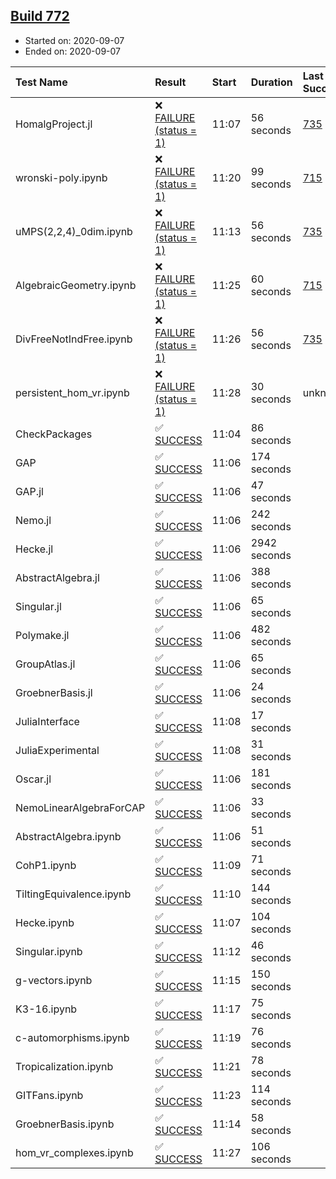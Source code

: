 ## [Build 772](https://oscarci.mathematik.uni-kl.de/job/oscar-stable/772/)

* Started on: 2020-09-07
* Ended on: 2020-09-07

| Test Name    | Result | Start | Duration | Last Success | First Failure |
|:-------------|:-------|:------|:---------|:-------------|:--------------|
| HomalgProject.jl | ❌ [FAILURE (status = 1)](https://oscarci.mathematik.uni-kl.de/job/oscar-stable/772/artifact/logs/build-772/HomalgProject.jl.log) | 11:07 | 56 seconds | [735](https://oscarci.mathematik.uni-kl.de/job/oscar-stable/735/) | [736](https://oscarci.mathematik.uni-kl.de/job/oscar-stable/736/) |
| wronski-poly.ipynb | ❌ [FAILURE (status = 1)](https://oscarci.mathematik.uni-kl.de/job/oscar-stable/772/artifact/logs/build-772/wronski-poly.ipynb.log) | 11:20 | 99 seconds | [715](https://oscarci.mathematik.uni-kl.de/job/oscar-stable/715/) | [716](https://oscarci.mathematik.uni-kl.de/job/oscar-stable/716/) |
| uMPS(2,2,4)_0dim.ipynb | ❌ [FAILURE (status = 1)](https://oscarci.mathematik.uni-kl.de/job/oscar-stable/772/artifact/logs/build-772/uMPS-2-2-4-_0dim.ipynb.log) | 11:13 | 56 seconds | [735](https://oscarci.mathematik.uni-kl.de/job/oscar-stable/735/) | [736](https://oscarci.mathematik.uni-kl.de/job/oscar-stable/736/) |
| AlgebraicGeometry.ipynb | ❌ [FAILURE (status = 1)](https://oscarci.mathematik.uni-kl.de/job/oscar-stable/772/artifact/logs/build-772/AlgebraicGeometry.ipynb.log) | 11:25 | 60 seconds | [715](https://oscarci.mathematik.uni-kl.de/job/oscar-stable/715/) | [716](https://oscarci.mathematik.uni-kl.de/job/oscar-stable/716/) |
| DivFreeNotIndFree.ipynb | ❌ [FAILURE (status = 1)](https://oscarci.mathematik.uni-kl.de/job/oscar-stable/772/artifact/logs/build-772/DivFreeNotIndFree.ipynb.log) | 11:26 | 56 seconds | [735](https://oscarci.mathematik.uni-kl.de/job/oscar-stable/735/) | [736](https://oscarci.mathematik.uni-kl.de/job/oscar-stable/736/) |
| persistent_hom_vr.ipynb | ❌ [FAILURE (status = 1)](https://oscarci.mathematik.uni-kl.de/job/oscar-stable/772/artifact/logs/build-772/persistent_hom_vr.ipynb.log) | 11:28 | 30 seconds | unknown | unknown |
| CheckPackages | ✅ [SUCCESS](https://oscarci.mathematik.uni-kl.de/job/oscar-stable/772/artifact/logs/build-772/CheckPackages.log) | 11:04 | 86 seconds |  |  |
| GAP | ✅ [SUCCESS](https://oscarci.mathematik.uni-kl.de/job/oscar-stable/772/artifact/logs/build-772/GAP.log) | 11:06 | 174 seconds |  |  |
| GAP.jl | ✅ [SUCCESS](https://oscarci.mathematik.uni-kl.de/job/oscar-stable/772/artifact/logs/build-772/GAP.jl.log) | 11:06 | 47 seconds |  |  |
| Nemo.jl | ✅ [SUCCESS](https://oscarci.mathematik.uni-kl.de/job/oscar-stable/772/artifact/logs/build-772/Nemo.jl.log) | 11:06 | 242 seconds |  |  |
| Hecke.jl | ✅ [SUCCESS](https://oscarci.mathematik.uni-kl.de/job/oscar-stable/772/artifact/logs/build-772/Hecke.jl.log) | 11:06 | 2942 seconds |  |  |
| AbstractAlgebra.jl | ✅ [SUCCESS](https://oscarci.mathematik.uni-kl.de/job/oscar-stable/772/artifact/logs/build-772/AbstractAlgebra.jl.log) | 11:06 | 388 seconds |  |  |
| Singular.jl | ✅ [SUCCESS](https://oscarci.mathematik.uni-kl.de/job/oscar-stable/772/artifact/logs/build-772/Singular.jl.log) | 11:06 | 65 seconds |  |  |
| Polymake.jl | ✅ [SUCCESS](https://oscarci.mathematik.uni-kl.de/job/oscar-stable/772/artifact/logs/build-772/Polymake.jl.log) | 11:06 | 482 seconds |  |  |
| GroupAtlas.jl | ✅ [SUCCESS](https://oscarci.mathematik.uni-kl.de/job/oscar-stable/772/artifact/logs/build-772/GroupAtlas.jl.log) | 11:06 | 65 seconds |  |  |
| GroebnerBasis.jl | ✅ [SUCCESS](https://oscarci.mathematik.uni-kl.de/job/oscar-stable/772/artifact/logs/build-772/GroebnerBasis.jl.log) | 11:06 | 24 seconds |  |  |
| JuliaInterface | ✅ [SUCCESS](https://oscarci.mathematik.uni-kl.de/job/oscar-stable/772/artifact/logs/build-772/JuliaInterface.log) | 11:08 | 17 seconds |  |  |
| JuliaExperimental | ✅ [SUCCESS](https://oscarci.mathematik.uni-kl.de/job/oscar-stable/772/artifact/logs/build-772/JuliaExperimental.log) | 11:08 | 31 seconds |  |  |
| Oscar.jl | ✅ [SUCCESS](https://oscarci.mathematik.uni-kl.de/job/oscar-stable/772/artifact/logs/build-772/Oscar.jl.log) | 11:06 | 181 seconds |  |  |
| NemoLinearAlgebraForCAP | ✅ [SUCCESS](https://oscarci.mathematik.uni-kl.de/job/oscar-stable/772/artifact/logs/build-772/NemoLinearAlgebraForCAP.log) | 11:06 | 33 seconds |  |  |
| AbstractAlgebra.ipynb | ✅ [SUCCESS](https://oscarci.mathematik.uni-kl.de/job/oscar-stable/772/artifact/logs/build-772/AbstractAlgebra.ipynb.log) | 11:06 | 51 seconds |  |  |
| CohP1.ipynb | ✅ [SUCCESS](https://oscarci.mathematik.uni-kl.de/job/oscar-stable/772/artifact/logs/build-772/CohP1.ipynb.log) | 11:09 | 71 seconds |  |  |
| TiltingEquivalence.ipynb | ✅ [SUCCESS](https://oscarci.mathematik.uni-kl.de/job/oscar-stable/772/artifact/logs/build-772/TiltingEquivalence.ipynb.log) | 11:10 | 144 seconds |  |  |
| Hecke.ipynb | ✅ [SUCCESS](https://oscarci.mathematik.uni-kl.de/job/oscar-stable/772/artifact/logs/build-772/Hecke.ipynb.log) | 11:07 | 104 seconds |  |  |
| Singular.ipynb | ✅ [SUCCESS](https://oscarci.mathematik.uni-kl.de/job/oscar-stable/772/artifact/logs/build-772/Singular.ipynb.log) | 11:12 | 46 seconds |  |  |
| g-vectors.ipynb | ✅ [SUCCESS](https://oscarci.mathematik.uni-kl.de/job/oscar-stable/772/artifact/logs/build-772/g-vectors.ipynb.log) | 11:15 | 150 seconds |  |  |
| K3-16.ipynb | ✅ [SUCCESS](https://oscarci.mathematik.uni-kl.de/job/oscar-stable/772/artifact/logs/build-772/K3-16.ipynb.log) | 11:17 | 75 seconds |  |  |
| c-automorphisms.ipynb | ✅ [SUCCESS](https://oscarci.mathematik.uni-kl.de/job/oscar-stable/772/artifact/logs/build-772/c-automorphisms.ipynb.log) | 11:19 | 76 seconds |  |  |
| Tropicalization.ipynb | ✅ [SUCCESS](https://oscarci.mathematik.uni-kl.de/job/oscar-stable/772/artifact/logs/build-772/Tropicalization.ipynb.log) | 11:21 | 78 seconds |  |  |
| GITFans.ipynb | ✅ [SUCCESS](https://oscarci.mathematik.uni-kl.de/job/oscar-stable/772/artifact/logs/build-772/GITFans.ipynb.log) | 11:23 | 114 seconds |  |  |
| GroebnerBasis.ipynb | ✅ [SUCCESS](https://oscarci.mathematik.uni-kl.de/job/oscar-stable/772/artifact/logs/build-772/GroebnerBasis.ipynb.log) | 11:14 | 58 seconds |  |  |
| hom_vr_complexes.ipynb | ✅ [SUCCESS](https://oscarci.mathematik.uni-kl.de/job/oscar-stable/772/artifact/logs/build-772/hom_vr_complexes.ipynb.log) | 11:27 | 106 seconds |  |  |
